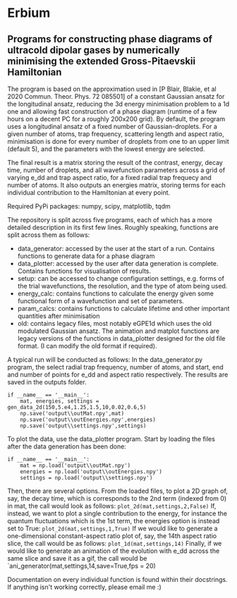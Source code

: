 # Erbium #
## Programs for constructing phase diagrams of ultracold dipolar gases by numerically minimising the extended Gross-Pitaevskii Hamiltonian ##
The program is based on the approximation used in [P Blair, Blakie, et al 2020 Commun. Theor. Phys. 72 085501] of a constant Gaussian ansatz
for the longitudinal ansatz, reducing the 3d energy minimisation problem to a 1d one and allowing fast construction of a phase diagram
(runtime of a few hours on a decent PC for a roughly 200x200 grid). By default, the program uses a longitudinal ansatz of a fixed number of
Gaussian-droplets. For a given number of atoms, trap frequency, scattering length and aspect ratio, minimisation is done for every number of droplets
from one to an upper limit (default 5), and the parameters with the lowest energy are selected.

The final result is a matrix storing the result of the contrast, energy, decay time, number of droplets, and all wavefunction parameters
across a grid of varying e_dd and trap aspect ratio, for a fixed radial trap frequecy and number of atoms. It also outputs an energies matrix,
storing terms for each individual contribution to the Hamiltonian at every point.

Required PyPi packages: numpy, scipy, matplotlib, tqdm

The repository is split across five programs, each of which has a more detailed description in its first few lines.
Roughly speaking, functions are split across them as follows:
* data_generator: accessed by the user at the start of a run. Contains functions to generate data for a phase diagram
* data_plotter: accessed by the user after data generation is complete. Contains functions for visualisation of results.
* setup: can be accessed to change configuration settings, e.g. forms of the trial wavefunctions, the resolution, and the type of atom being used.
* energy_calc: contains functions to calculate the energy given some functional form of a wavefunction and set of parameters.
* param_calcs: contains functions to calculate lifetime and other important quantities after minimisation
* old: contains legacy files, most notably eGPE1d which uses the old modulated Gaussian ansatz. The animation and matplot functions
  are legacy versions of the functions in data_plotter designed for the old file format. (I can modify the old format if required).

A typical run will be conducted as follows:
In the data_generator.py program, the select radial trap frequency, number of atoms, and start, end and number of points for e_dd
and aspect ratio respectively. The results are saved in the outputs folder.
```
if __name__ == '__main__':
    mat, energies, settings = gen_data_2d(150,5.e4,1.25,1.5,10,0.02,0.6,5)
    np.save('output\\outMat.npy',mat)
    np.save('output\\outEnergies.npy',energies)
    np.save('output\\settings.npy',settings)
```

To plot the data, use the data_plotter program. Start by loading the files after the data generation has been done:
```
if __name__ == '__main__':
    mat = np.load('output\\outMat.npy')
    energies = np.load('output\\outEnergies.npy')
    settings = np.load('output\\settings.npy')
```
Then, there are several options. From the loaded files, to plot a 2D graph of, say, the decay time, which is corresponds to the 2nd term
(indexed from 0) in mat, the call would look as follows:
`plot_2d(mat,settings,2,False)`
If, instead, we want to plot a single contribution to the energy, for instance the quantum fluctuations which is the 1st term, the energies
option is instead set to True:
`plot_2d(mat,settings,1,True)`
If we would like to generate a one-dimensional constant-aspect ratio plot of, say, the 14th aspect ratio slice, the call would be as follows:
`plot_1d(mat,settings,14)`
Finally, if we would like to generate an animation of the evolution with e_dd across the same slice and save it as a gif, the call would be
`ani_generator(mat,settings,14,save=True,fps = 20)

Documentation on every individual function is found within their docstrings.
If anything isn't working correctly, please email me :) 
